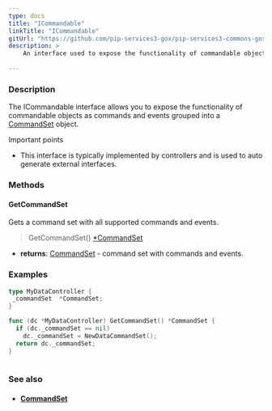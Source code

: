 ```yaml
---
type: docs
title: "ICommandable"
linkTitle: "ICommandable"
gitUrl: "https://github.com/pip-services3-gox/pip-services3-commons-gox"
description: > 
    An interface used to expose the functionality of commandable objects as commands and events grouped into a [CommandSet](../command_set) object.
    
---
```


### Description

The ICommandable interface allows you to expose the functionality of commandable objects as commands and events grouped into a [CommandSet](../command_set) object.

Important points

- This interface is typically implemented by controllers and is used to auto generate external interfaces. 

### Methods

#### GetCommandSet
Gets a command set with all supported commands and events.

> GetCommandSet() [*CommandSet](../command_set)

- **returns**: [CommandSet](../command_set) - command set with commands and events.

### Examples

```go
type MyDataController {
 _commandSet  *CommandSet;
}

func (dc *MyDataController) GetCommandSet() *CommandSet {
  if (dc._commandSet == nil)
    dc._commandSet = NewDataCommandSet();
  return dc._commandSet;
}
 

```

### See also
- #### [CommandSet](../command_set)
